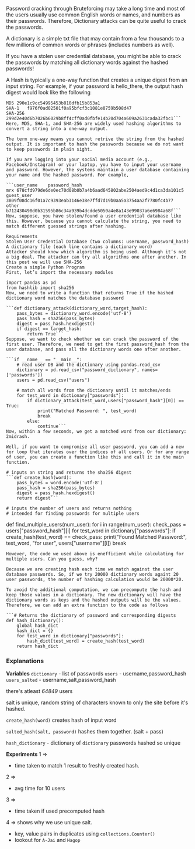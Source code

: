 Password cracking through Bruteforcing may take a long time and most of the users usually use common English words or names, and numbers as their passwords. Therefore, Dictionary attacks can be quite useful to crack the passwords.

A dictionary is a simple txt file that may contain from a few thousands to a few millions of common words or phrases (includes numbers as well).

If you have a stolen user credential database, you might be able to crack the passwords by matching all dictionary words against the hashed passwords!

A Hash is typically a one-way function that creates a unique digest from an input string. For example, if your password is hello_there, the output hash digest would look like the following

```Algorithm	Output Hash
MD5	290e1c9cc54995453b810dfb15b853a1
SHA-1	f976f0ad02501f0a95bfcf3c1081e0759b508d47
SHA-256	299d2e40d6b7026b6029b8ff4cff0ad0fbfe14b20d704a609a2631cada32fbc1```
Here, MD5, SHA-1, and SHA-256 are widely used hashing algorithms to convert a string into a one-way output.

The term one-way means you cannot retrive the string from the hashed output. It is important to hash the passwords because we do not want to keep passwords in plain sight.

If you are logging into your social media account (e.g., Facebook/Instagram) or your laptop, you have to input your username and password. However, the systems maintain a user database containing your name and the hashed password. For example,

```user_name	password_hash
mrx	678cfd979de6de0ec70d08b0b7a4b6aad645802abe2504aed9c4d1ca3da101c5
guest_user	3809f08dc16f01a7c9393eab3146e38e7ffd7d19b0aa5a3754aa2f7780fc4b77
other	b712430498d0b31595b86c34a939b4dcdde5050a4e8a143e99037a6e6984a68f```
Now, suppose, you have stolen/found a user credential database like this. However, because you cannot calculate the string, you need to match different guessed strings after hashing.

Requirements
Stolen User Credential Database (two columns: username, password_hash)
A dictionary file (each line contains a dictionary word)
Attacker should know which algorithm is being used. Although it’s not a big deal. The attacker can try all algorithms one after another. In this post we will use SHA-256
Create a simple Python Program
First, let’s import the necessary modules

import pandas as pd
from hashlib import sha256
Now, we need to write a function that returns True if the hashed dictionary word matches the database password

```def dictionary_attack(dictionary_word,target_hash):
    pass_bytes = dictionary_word.encode('utf-8')
    pass_hash = sha256(pass_bytes)
    digest = pass_hash.hexdigest()
    if digest == target_hash:
        return True```
Suppose, we want to check whether we can crack the password of the first user. Therefore, we need to get the first password_hash from the user database, and pass all the dictionary words one after another.

```if __name__ == "__main__":
    # read user DB and the dictionary using pandas.read_csv
    dictionary = pd.read_csv("password_dictionary", names=['passwords'])
    users = pd.read_csv("users")
    
    # match all words from the dictionary until it matches/ends
    for test_word in dictionary["passwords"]:
        if dictionary_attack(test_word,users["password_hash"][0]) == True:
            print("Matched Password: ", test_word)
            break
        else:
            continue```
Now, within a few seconds, we get a matched word from our dictionary: 2midrash.

Well, if you want to compromise all user password, you can add a new for loop that iterates over the indices of all users. Or for any range of user, you can create a function like this and call it in the main function.

# inputs an string and returns the sha256 digest
```def create_hash(word):
    pass_bytes = word.encode('utf-8')
    pass_hash = sha256(pass_bytes)
    digest = pass_hash.hexdigest()
    return digest```

# inputs the number of users and returns nothing
# intended for finding passwords for multiple users
```
def find_multiple_users(num_user):
    for i in range(num_user):
        check_pass = users["password_hash"][i]
        for test_word in dictionary["passwords"]:
            if create_hash(test_word) == check_pass:
                print("Found Matched Password:", test_word, "for user", users["username"][i])
                break
```
However, the code we used above is enefficient while calculating for multiple users. Can you guess, why?

Because we are creating hash each time we match against the user database passwords. So, if we try 20000 dictionary words againt 20 user passwords, the number of hashing calculation would be 20000*20.

To avoid the additional computation, we can precompute the hash and keep those values in a dictionary. The new dictionary will have the dictionary words as keys and the hashed outputs will be the values. Therefore, we can add an extra function to the code as follows

```# Returns the dictionary of password and corresponding digests
def hash_dictionary():
    global hash_dict
    hash_dict = {}
    for test_word in dictionary["passwords"]:
        hash_dict[test_word] = create_hash(test_word)
    return hash_dict
```

### Explanations

**Variables**
`dictionary` - list of passwords
`users` - username,password_hash
`users_salted` - username,salt,password_hash

there's atleast *64849* users

salt is unique, random string of characters known to only the site before it's hashed.

`create_hash(word)` creates hash of input word

`salted_hash(salt, password)` hashes them together. (salt + pass)

`hash_dictionary` - dictionary of `dictionary` passwords hashed so unique


**Experiments**
1 => 
- time taken to match 1 result to freshly created hash.


2 => 
- avg time for 10 users


3 =>
- time taken if used precomputed hash


4 =>
shows why we use unique salt.

- key, value pairs in duplicates using `collections.Counter()`
- lookout for `A-Jai` and `Hagop`